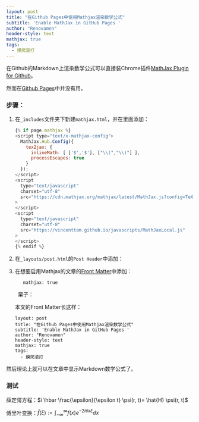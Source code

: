```yaml
---
layout: post
title: "在Github Pages中使用Mathjax渲染数学公式"
subtitle: 'Enable MathJax in GitHub Pages '
author: "Renovamen"
header-style: text
mathjax: true
tags:
  - 摸爬滚打
---
```


在Github的Markdown上渲染数学公式可以直接装Chrome插件[MathJax Plugin for Github](https://chrome.google.com/webstore/detail/mathjax-plugin-for-github/ioemnmodlmafdkllaclgeombjnmnbima?utm_source=chrome-app-launcher-info-dialog)。

然而在[Github Pages](https://pages.github.com)中并没有用。



### 步骤：

1. 在`_includes`文件夹下新建`mathjax.html`，并在里面添加：

   ```javascript
   {% if page.mathjax %}
   <script type="text/x-mathjax-config">
     MathJax.Hub.Config({
       tex2jax: {
         inlineMath: [ ['$','$'], ["\\(","\\)"] ],
         processEscapes: true
       }
     });
   </script>
   <script
     type="text/javascript"
     charset="utf-8"
     src="https://cdn.mathjax.org/mathjax/latest/MathJax.js?config=TeX-AMS-MML_HTMLorMML"
   >
   </script>
   <script
     type="text/javascript"
     charset="utf-8"
     src="https://vincenttam.github.io/javascripts/MathJaxLocal.js"
   >
   </script>
   {% endif %}
   ```

2. 在`_layouts/post.html`的`Post Header`中添加：



3. 在想要启用Mathjax的文章的[Front Matter](https://jekyllrb.com/docs/front-matter)中添加：

   ```
      mathjax: true
   ```
   
   
   &nbsp;
   栗子：

   本文的Front Matter长这样：

   ```
   layout: post
   title: "在Github Pages中使用Mathjax渲染数学公式"
   subtitle: 'Enable MathJax in GitHub Pages '
   author: "Renovamen"
   header-style: text
   mathjax: true
   tags:
     - 摸爬滚打
   ```


然后理论上就可以在文章中显示Markdown数学公式了。



### 测试

薛定谔方程：$i \hbar \frac{\epsilon}{\epsilon t} \psi(r, t)= \hat{H} \psi(r, t)$

傅里叶变换：$\hat{f}(\xi):=\int_{-\infty}^{\infty}f(x)e^{-2 \pi  ix \xi}dx$
